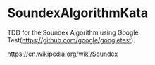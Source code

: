# SoundexAlgorithmKata
TDD for the Soundex Algorithm using Google Test(https://github.com/google/googletest). 

https://en.wikipedia.org/wiki/Soundex 

